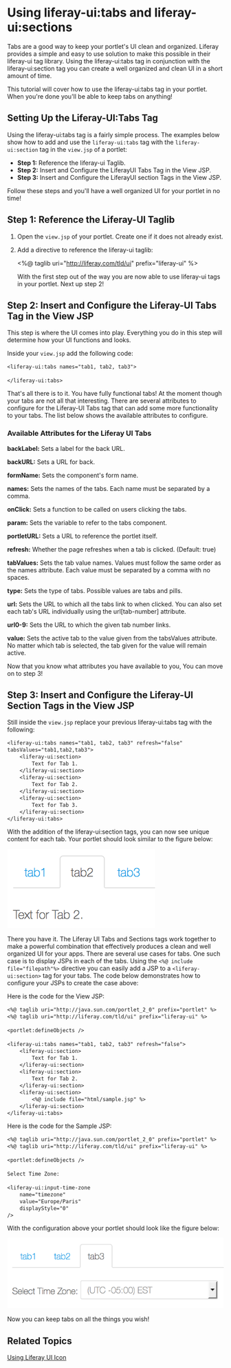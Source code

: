 # Using liferay-ui:tabs and liferay-ui:sections

Tabs are a good way to keep your portlet's UI clean and organized. Liferay 
provides a simple and easy to use solution to make this possible in their 
liferay-ui tag library. Using the liferay-ui:tabs tag in conjunction with the 
liferay-ui:section tag you can create a well organized and clean UI in a short 
amount of time.

This tutorial will cover how to use the liferay-ui:tabs tag in your portlet. 
When you're done you'll be able to keep tabs on anything!

## Setting Up the Liferay-UI:Tabs Tag

Using the liferay-ui:tabs tag is a fairly simple process. The examples below
show how to add and use the `liferay-ui:tabs` tag with the `liferay-ui:section`
tag in the `view.jsp` of a portlet:

- **Step 1:** Reference the liferay-ui Taglib.
- **Step 2:** Insert and Configure the LiferayUI Tabs Tag in the View JSP.
- **Step 3:** Insert and Configure the LiferayUI section Tags in the View JSP. 
 	
Follow these steps and you'll have a well organized UI for your portlet in no 
time!

## Step 1: Reference the Liferay-UI Taglib

1. Open the `view.jsp` of your portlet. Create one if it does not already exist.

2. Add a directive to reference the liferay-ui taglib:

    <%@ taglib uri="http://liferay.com/tld/ui" prefix="liferay-ui" %>
    
    With the first step out of the way you are now able to use liferay-ui
    tags in your portlet. Next up step 2!
    
## Step 2: Insert and Configure the Liferay-UI Tabs Tag in the View JSP

This step is where the UI comes into play. Everything you do in this step will
determine how your UI functions and looks. 

Inside your `view.jsp` add the following code:

    <liferay-ui:tabs names="tab1, tab2, tab3">
    
    </liferay-ui:tabs>

That's all there is to it. You have fully functional tabs! At the moment though 
your tabs are not all that interesting. There are several attributes to 
configure for the Liferay-UI Tabs tag that can add some more functionality to 
your tabs. The list below shows the available attributes to configure.

### Available Attributes for the Liferay UI Tabs

**backLabel:** Sets a label for the back URL.

**backURL:** Sets a URL for back.

**formName:** Sets the component's form name.

**names:** Sets the names of the tabs. Each name must be separated by a comma.

**onClick:** Sets a function to be called on users clicking the tabs.

**param:** Sets the variable to refer to the tabs component.

**portletURL:** Sets a URL to reference the portlet itself.

**refresh:** Whether the page refreshes when a tab is clicked. (Default: true)

**tabValues:** Sets the tab value names. Values must follow the same order as
the names attribute. Each value must be separated by a comma with no spaces.

**type:** Sets the type of tabs. Possible values are tabs and pills.

**url:** Sets the URL to which all the tabs link to when clicked. You can also
set each tab's URL individually using the url[tab-number] attribute.

**url0-9:** Sets the URL to which the given tab number links.

**value:** Sets the active tab to the value given from the tabsValues attribute.
No matter which tab is selected, the tab given for the value will remain active.

Now that you know what attributes you have available to you, You can move on to
step 3!

## Step 3: Insert and Configure the Liferay-UI Section Tags in the View JSP

Still inside the `view.jsp` replace your previous liferay-ui:tabs tag with the
following:

    <liferay-ui:tabs names="tab1, tab2, tab3" refresh="false" tabsValues="tab1,tab2,tab3">
        <liferay-ui:section>
		    Text for Tab 1.
	    </liferay-ui:section>
	    <liferay-ui:section>
		    Text for Tab 2.
	    </liferay-ui:section>
	    <liferay-ui:section>
		    Text for Tab 3.
	    </liferay-ui:section>
    </liferay-ui:tabs>
    
With the addition of the liferay-ui:section tags, you can now see unique content
for each tab. Your portlet should look similar to the figure below:

![Figure 1: Here's what the fully configured tabs look like.](../../images/tabs-01.png)

There you have it. The Liferay UI Tabs and Sections tags work together to make a
powerful combination that effectively produces a clean and well organized UI for
your apps. There are several use cases for tabs. One such case is to display
JSPs in each of the tabs. Using the `<%@ include file="filepath"%>` directive 
you can easily add a JSP to a `<liferay-ui:section>` tag for your tabs. The code 
below demonstrates how to configure your JSPs to create the case above:

Here is the code for the View JSP:
    
    <%@ taglib uri="http://java.sun.com/portlet_2_0" prefix="portlet" %>
    <%@ taglib uri="http://liferay.com/tld/ui" prefix="liferay-ui" %>

    <portlet:defineObjects />

    <liferay-ui:tabs names="tab1, tab2, tab3" refresh="false">
  		<liferay-ui:section>
		    Text for Tab 1.
	    </liferay-ui:section>
	    <liferay-ui:section>
		    Text for Tab 2.
	    </liferay-ui:section>
	    <liferay-ui:section>
		    <%@ include file="html/sample.jsp" %>
		</liferay-ui:section>
    </liferay-ui:tabs>
    
Here is the code for the Sample JSP:
    
    <%@ taglib uri="http://java.sun.com/portlet_2_0" prefix="portlet" %>
    <%@ taglib uri="http://liferay.com/tld/ui" prefix="liferay-ui" %>

    <portlet:defineObjects />

    Select Time Zone: 

    <liferay-ui:input-time-zone
	    name="timezone"
		value="Europe/Paris"
        displayStyle="0"
	/>
	
With the configuration above your portlet should look like the figure below:

![Figure 2: Here's what the newly configured tabs look like.](../../images/tabs-02.png)

Now you can keep tabs on all the things you wish!

## Related Topics

 [Using Liferay UI Icon](http://dev.liferay.com/tutorials/-/knowledge_base/using-liferay-ui-icon-in-a-portlet)

